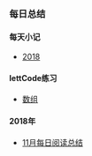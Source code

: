 ### 每日总结

#### 每天小记
* [2018](/conclusion/2018.md)

#### lettCode练习
* [数组](/leetcode/array.js)

#### 2018年
* [11月每日阅读总结](/the-daily-summary/year/2018/11.md)